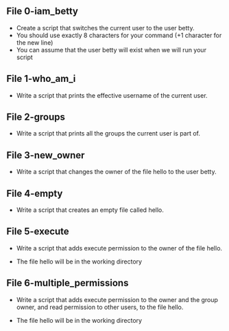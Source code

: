 ## File 0-iam_betty
- Create a script that switches the current user to the user betty.
- You should use exactly 8 characters for your command (+1 character for the new line)
- You can assume that the user betty will exist when we will run your script

## File 1-who_am_i
- Write a script that prints the effective username of the current user.

## File 2-groups
- Write a script that prints all the groups the current user is part of.

## File 3-new_owner
- Write a script that changes the owner of the file hello to the user betty.

## File 4-empty
- Write a script that creates an empty file called hello.

## File 5-execute
- Write a script that adds execute permission to the owner of the file hello.

- The file hello will be in the working directory

## File 6-multiple_permissions
- Write a script that adds execute permission to the owner and the group owner, and read permission to other users, to the file hello.

- The file hello will be in the working directory

